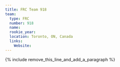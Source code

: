 ```yaml
---
title: FRC Team 918
team:
  type: FRC
  number: 918
  name:
  rookie_year:
  location: Toronto, ON, Canada
  links:
    Website:
---
```


{% include remove_this_line_and_add_a_paragraph %}